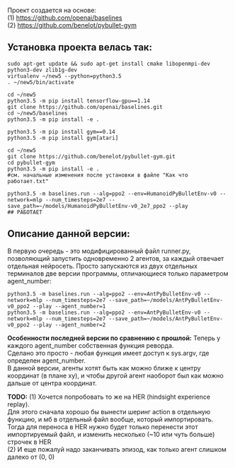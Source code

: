 Проект создается на основе:<br/>
(1) https://github.com/openai/baselines<br/>
(2) https://github.com/benelot/pybullet-gym

## **Установка проекта велась так:**
```
sudo apt-get update && sudo apt-get install cmake libopenmpi-dev python3-dev zlib1g-dev
virtualenv ~/new5 --python=python3.5
. ~/new5/bin/activate

cd ~/new5
python3.5 -m pip install tensorflow-gpu==1.14
git clone https://github.com/openai/baselines.git 
cd ~/new5/baselines
python3.5 -m pip install -e .

python3.5 -m pip install gym==0.14
python3.5 -m pip install gym[atari]

cd ~/new5
git clone https://github.com/benelot/pybullet-gym.git
cd pybullet-gym
python3.5 -m pip install -e .
#см. начальные изменения после установки в файле "Как что работает.txt"

python3.5 -m baselines.run --alg=ppo2 --env=HumanoidPyBulletEnv-v0 --network=mlp --num_timesteps=2e7 --save_path=~/models/HumanoidPyBulletEnv-v0_2e7_ppo2 --play
## РАБОТАЕТ
```

## **Описание данной версии:**
В первую очередь - это модифицированный файл runner.py, позволяющий запустить одновременно 2 агентов, за каждый отвечает отдельная нейросеть.
Просто запускаются из двух отдельных терминалов две версии программы, отличающиеся только параметром agent_number:
```
python3.5 -m baselines.run --alg=ppo2 --env=AntPyBulletEnv-v0 --network=mlp --num_timesteps=2e7 --save_path=~/models/AntPyBulletEnv-v0_ppo2 --play --agent_number=1
python3.5 -m baselines.run --alg=ppo2 --env=AntPyBulletEnv-v0 --network=mlp --num_timesteps=2e7 --save_path=~/models/AntPyBulletEnv-v0_ppo2 --play --agent_number=2
```

**Особенности последней версии по сравнению с прошлой:**
Теперь у каждого agent_number собственная функция реворда.<br/>
Сделано это просто - любая функция имеет доступ к sys.argv, где определен agent_number.<br/>
В данной версии, агенты хотят быть как можно ближе к центру координат (в плане xy), и чтобы другой агент наоборот был как можно дальше от центра координат.<br/>

**TODO:**
(1) Хочется попробовать то же на HER (hindsight experience replay).<br/>
Для этого сначала хорошо бы вынести шеринг action в отдельную функцию, и мб в отдельный файл вообще, который импортировать.<br/>
Тогда для переноса в HER нужно будет только перенести этот импортируемый файл, и изменить несколько (~10 или чуть больше) строчек в HER<br/>
(2) И еще пожалуй надо заканчивать эпизод, как только агент слишком далеко от (0, 0)
